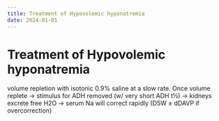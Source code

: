 ```yaml
---
title: Treatment of Hypovolemic hyponatremia
date: 2024-01-01
---
```

# Treatment of Hypovolemic hyponatremia

volume repletion with isotonic 0.9% saline at a slow rate. Once volume replete → stimulus for ADH removed (w/ very short ADH t½) → kidneys excrete free H2O → serum Na will correct rapidly (D5W ± dDAVP if overcorrection)
